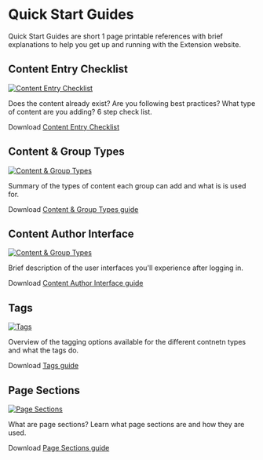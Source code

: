 # Quick Start Guides

Quick Start Guides are short 1 page printable references with brief explanations to help you get up and running with the Extension website.

## Content Entry Checklist

<a class="" href="../documents/content-entry-checklist.pdf"><img class="img responsive float-right" src="../images/content-entry-checklist-sm.png" alt="Content Entry Checklist"></a>
<p>Does the content already exist? Are you following best practices? What type of content are you adding? 6 step check list.</p>

<p class="clearfix">Download <a class="btn btn-neutral btn-small" href="../documents/content-entry-checklist.pdf">Content Entry Checklist</a></p>


## Content & Group Types

<a class="" href="../documents/content-types.pdf"><img class="pull-right" src="../images/content-types-sm.png" alt="Content & Group Types"></a>
<p>Summary of the types of content each group can add and what is is used for.</p>

<p class="clearfix">Download <a class="btn btn-neutral btn-small" href="../documents/content-types.pdf">Content & Group Types guide</a></p>

<h2>Content Author Interface</h2>
<a class="" href="../documents/site-interface.pdf"><img class="pull-right" src="../images/site-interface-sm.png" alt="Content & Group Types"></a>
<p>Brief description of the user interfaces you'll experience after logging in.</p>

<p class="clearfix">Download <a class="btn btn-neutral btn-small" href="../documents/site-interface.pdf">Content Author Interface guide</a></p>

## Tags
<a class="" href="../documents/tagging.pdf"><img class="pull-right" src="../images/tagging-sm.png" alt="Tags"></a>
<p>Overview of the tagging options available for the different contnetn types and what the tags do. </p>

<p class="clearfix">Download <a class="btn btn-neutral btn-small" href="../documents/tagging.pdf">Tags guide</a></p>


## Page Sections

<a class="" href="../documents/page-sections.pdf"><img class="pull-right" src="../images/page-sections-sm.png" alt="Page Sections"></a>
<p>What are page sections? Learn what page sections are and how they are used.</p>

<p class="clearfix">Download <a class="btn btn-neutral btn-small" href="../documents/page-sections.pdf">Page Sections guide</a> </p>

